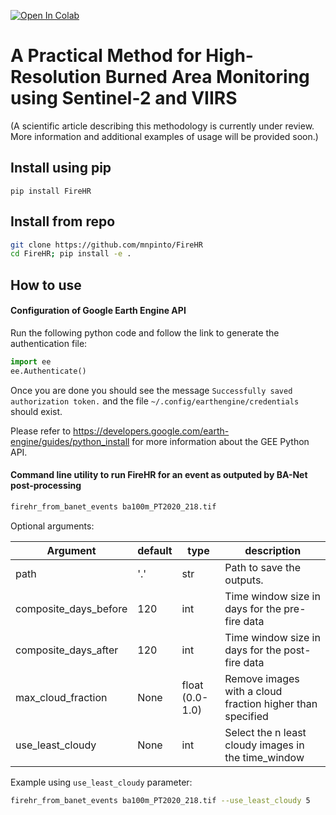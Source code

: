 [![Open In Colab](https://colab.research.google.com/assets/colab-badge.svg)](https://colab.research.google.com/drive/1xrI2lZmqjkgnFzskl-VZFDExYeOrr-en)

# A Practical Method for High-Resolution Burned Area Monitoring using Sentinel-2 and VIIRS 
(A scientific article describing this methodology is currently under review. More information and additional examples of usage will be provided soon.)

## Install using pip

`pip install FireHR`

## Install from repo
```bash
git clone https://github.com/mnpinto/FireHR
cd FireHR; pip install -e .
```

## How to use

#### Configuration of Google Earth Engine API
Run the following python code and follow the link to generate the authentication file:
```python
import ee
ee.Authenticate()
```
Once you are done you should see the message `Successfully saved authorization token.` and the file `~/.config/earthengine/credentials` should exist. 

Please refer to https://developers.google.com/earth-engine/guides/python_install for more information about the GEE Python API. 

#### Command line utility to run FireHR for an event as outputed by BA-Net post-processing
```bash
firehr_from_banet_events ba100m_PT2020_218.tif
```

Optional arguments:

|Argument|default|type|description|
|---|---|---|---|
|path| '.' | str |Path to save the outputs.|
|composite_days_before| 120 |int| Time window size in days for the pre-fire data |
|composite_days_after| 120 |int| Time window size in days for the post-fire data |
|max_cloud_fraction| None |float (0.0-1.0)| Remove images with a cloud fraction higher than specified |
|use_least_cloudy | None |int| Select the n least cloudy images in the time_window |

Example using `use_least_cloudy` parameter:
```bash
firehr_from_banet_events ba100m_PT2020_218.tif --use_least_cloudy 5
```
